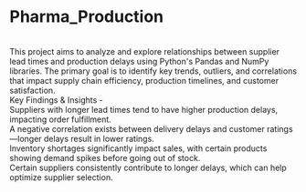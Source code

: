# Pharma_Production
<br>
This project aims to analyze and explore relationships between supplier lead times and production delays using Python's Pandas and NumPy libraries. The primary goal is to identify key trends, outliers, and correlations that impact supply chain efficiency, production timelines, and customer satisfaction.
<br>
Key Findings & Insights -
<br>
Suppliers with longer lead times tend to have higher production delays, impacting order fulfillment.
<br>
A negative correlation exists between delivery delays and customer ratings—longer delays result in lower ratings.
<br>
Inventory shortages significantly impact sales, with certain products showing demand spikes before going out of stock.
<br>
Certain suppliers consistently contribute to longer delays, which can help optimize supplier selection.
